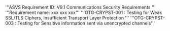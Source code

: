 '''ASVS Requirement ID: V9.1 Communications Security Requirements '''
'''Requirement name: xxx xxx xxx'''
'''OTG-CRYPST-001 : Testing for Weak SSL/TLS Ciphers, Insufficient Transport Layer Protection  '''
'''OTG-CRYPST-003 : Testing for Sensitive information sent via unencrypted channels'''
